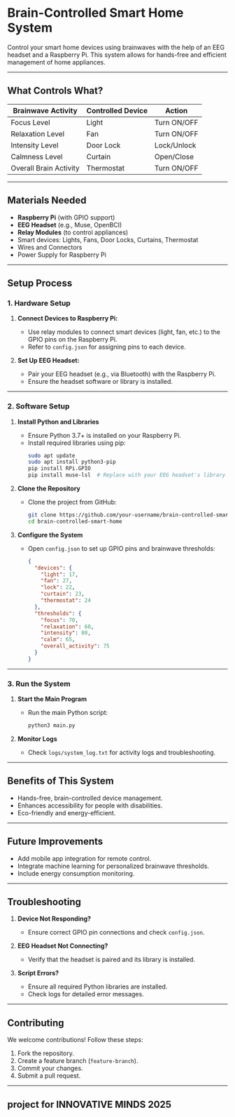 # Brain-Controlled Smart Home System

Control your smart home devices using brainwaves with the help of an EEG headset and a Raspberry Pi. This system allows for hands-free and efficient management of home appliances.

---

## What Controls What?

| **Brainwave Activity** | **Controlled Device**     | **Action**                     |
|-------------------------|---------------------------|---------------------------------|
| Focus Level             | Light                    | Turn ON/OFF                   |
| Relaxation Level        | Fan                      | Turn ON/OFF                   |
| Intensity Level         | Door Lock               | Lock/Unlock                   |
| Calmness Level          | Curtain                 | Open/Close                    |
| Overall Brain Activity  | Thermostat              | Turn ON/OFF                   |

---

## Materials Needed

- **Raspberry Pi** (with GPIO support)
- **EEG Headset** (e.g., Muse, OpenBCI)
- **Relay Modules** (to control appliances)
- Smart devices: Lights, Fans, Door Locks, Curtains, Thermostat
- Wires and Connectors
- Power Supply for Raspberry Pi

---

## Setup Process

### 1. Hardware Setup
1. **Connect Devices to Raspberry Pi:**
   - Use relay modules to connect smart devices (light, fan, etc.) to the GPIO pins on the Raspberry Pi.
   - Refer to `config.json` for assigning pins to each device.

2. **Set Up EEG Headset:**
   - Pair your EEG headset (e.g., via Bluetooth) with the Raspberry Pi.
   - Ensure the headset software or library is installed.

---

### 2. Software Setup

1. **Install Python and Libraries**
   - Ensure Python 3.7+ is installed on your Raspberry Pi.
   - Install required libraries using pip:
     ```bash
     sudo apt update
     sudo apt install python3-pip
     pip install RPi.GPIO
     pip install muse-lsl  # Replace with your EEG headset's library
     ```

2. **Clone the Repository**
   - Clone the project from GitHub:
     ```bash
     git clone https://github.com/your-username/brain-controlled-smart-home.git
     cd brain-controlled-smart-home
     ```

3. **Configure the System**
   - Open `config.json` to set up GPIO pins and brainwave thresholds:
     ```json
     {
       "devices": {
         "light": 17,
         "fan": 27,
         "lock": 22,
         "curtain": 23,
         "thermostat": 24
       },
       "thresholds": {
         "focus": 70,
         "relaxation": 60,
         "intensity": 80,
         "calm": 65,
         "overall_activity": 75
       }
     }
     ```

---

### 3. Run the System

1. **Start the Main Program**
   - Run the main Python script:
     ```bash
     python3 main.py
     ```

2. **Monitor Logs**
   - Check `logs/system_log.txt` for activity logs and troubleshooting.

---

## Benefits of This System

- Hands-free, brain-controlled device management.
- Enhances accessibility for people with disabilities.
- Eco-friendly and energy-efficient.

---

## Future Improvements

- Add mobile app integration for remote control.
- Integrate machine learning for personalized brainwave thresholds.
- Include energy consumption monitoring.

---

## Troubleshooting

1. **Device Not Responding?**
   - Ensure correct GPIO pin connections and check `config.json`.
   
2. **EEG Headset Not Connecting?**
   - Verify that the headset is paired and its library is installed.

3. **Script Errors?**
   - Ensure all required Python libraries are installed.
   - Check logs for detailed error messages.

---

## Contributing

We welcome contributions! Follow these steps:
1. Fork the repository.
2. Create a feature branch (`feature-branch`).
3. Commit your changes.
4. Submit a pull request.

---

## project for INNOVATIVE MINDS 2025




